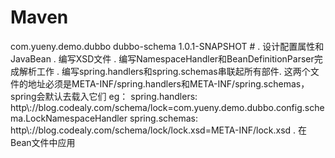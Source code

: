 # Maven
<dependency>
	<groupId>com.yueny.demo.dubbo</groupId>
	<artifactId>dubbo-schema</artifactId>
	<version>1.0.1-SNAPSHOT</version>
</dependency>
#
. 设计配置属性和JavaBean
. 编写XSD文件
. 编写NamespaceHandler和BeanDefinitionParser完成解析工作
. 编写spring.handlers和spring.schemas串联起所有部件.
这两个文件的地址必须是META-INF/spring.handlers和META-INF/spring.schemas，spring会默认去载入它们
eg：
spring.handlers:
http\://blog.codealy.com/schema/lock=com.yueny.demo.dubbo.config.schema.LockNamespaceHandler
spring.schemas: http\://blog.codealy.com/schema/lock/lock.xsd=META-INF/lock.xsd
. 在Bean文件中应用

